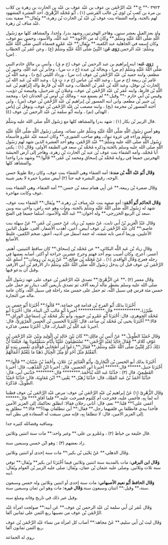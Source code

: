 ٣٩٢٣ -** ع:** عَبْد الرَّحْمَن بن عوف بن عَبْد عوف بن عَبْد بن الحارث بن زهرة بن كلاب بن مرة بن كعب بْن لؤي بْن غالب القرشي (١) ، أَبُو مُحَمَّد الزُّهْرِيّ، أحد العشرة المشهود لهم بالجنة، وأمه الشفاء بنت عوف بْن عَبْد بْن الحارث بْن زهرة،** ويُقال:** صفية بنت عَبْد مناف بْن زهرة.

ولد بعد الفيل بعشر سنين، وهاجر الهجرتين، وشهد بدرا، واحدا، والمشاهد كلها مع رَسُول اللَّهِ صَلَّى اللَّهُ عَلَيْهِ وسَلَّمَ.** وكَانَ له من الأَخُوة:** عَبد اللَّه، والأسود، وحمنن بنو عوف، وكان اسمه في الجاهلية عبد الكعبة،** ويُقال:** عَبْد عَمْرو فسماه النبي صَلَّى اللَّهُ عَلَيْهِ وسَلَّمَ: عَبْد الرحمن.**رَوَى عَن:** النَّبِيّ صَلَّى اللَّهُ عَلَيْهِ وسَلَّمَ (ع) ، وعن عُمَر بْن الخطاب (س) .

**رَوَى عَنه:** ابنه إبراهيم بن عبد الرحمن بْن عوف (خ م ق) ، وأنس بن مالك خادم النبي صَلَّى اللَّهُ عَلَيْهِ وسَلَّمَ (م س) ، وبجالة بْن عبدة (خ د ت س) ، وجابر بْن عَبد اللَّهِ، وجبير بْن مطعم، وابنه حميد بْن عَبْد الرَّحْمَن بْن عوف (ت س) ، ورداد الليثي (بخ د) ، وعبد اللَّه بْن عَامِر بْن ربيعة (خ م س) ، وعبد الله بْن عباس (خ م د ت ق) ، وعبد الله بْن عَبد الله بْن الحارث بْن نوفل، وعبد الله بْن عُمَر بْن الخطاب، وعبد اللَّه بْن قارظ والد إِبْرَاهِيم بْن عَبد اللَّهِ بْن قارظ، وابنه عُمَر بْن عَبْد الرَّحْمَن بْن عوف، وغيلان بْن شرحبيل، وقبيصة بْن ذؤيب، وقيس بْن أَبي حازم -** وقيل:** لم يسمع منه - ومالك بْن أوس بْن الحدثان (م) ، ومحمد بْن جبير بْن مطعم، وابن ابنه المسور بْن إبراهيم بْن عَبْد الرَّحْمَنِ بْن عوف (س) ، وابن أخته المسور بْن مخرمة (بخ) ، وابنه مصعب بْن عَبْد الرَّحْمَن بْن عوف، ونوفل بْن إياس الهذلي (تم) ، وابنه أَبُو سلمة بْن عَبْد الرحمن بْن عوف (٤) .

قال الزبير بْن بكار (١) : شهد بدرا والمشاهد كلها مع رَسُول اللَّهِ صلى الله عليه وسَلَّمَ.

وهو أمين رَسُول اللَّهِ صَلَّى اللَّهُ عَلَيْهِ وسَلَّمَ على نسائه، وصلى رَسُول اللَّهِ صَلَّى اللَّهُ عَلَيْهِ وسَلَّمَ وراءه فِي غزوة تبوك، وهو صاحب الشورى،** وكان اسمه عَبْد عَمْرو فأسماه رَسُول اللَّهِ صلى الله عليه وسَلَّمَ:** عَبْد الرَّحْمَن، وهو أحد العشرة الذين شهد لهم رَسُول اللَّهِ صلى الله عليه وسلم بالجنة.وذكره مُحَمَّد بْن سعد في الطبقة الأولى، وَقَال (١) : يكنى أبا مُحَمَّد، وأمه الشفاء بنت عوف بْن عبد بْن الحارث بْن زهرة، وهاجر إلى أرض الحبشة الهجرتين جميعا فِي رواية مُحَمَّد بْن إسحاق ومحمد بْن عُمَر،** قَالُوا:** وشهد بدرا واحدا والمشاهد كلها.

**وَقَال أَبُو عَبْد اللَّه بْن مندة:** أمه العنقاء وهي الشفاء بنت عوف، وكان رجلا طويلا حسن الوجه، رقيق البشرة فيه جنأ (٢) أبيض مشربا حمرة لا يغير شيبة.

وَقَال ضمرة بْن ربيعة،** عَن أَبِي همام سعد بْن حسن:** أمه العنقاء، وهي الشفاء بنت عوف وكانت مهاجرة.

**وَقَال الحاكم أَبُو أَحْمَد:** أمه صفية بنت عَبْد مناف بْن زهرة،** ويُقال:** الشفاء بنت عوف، شهد له رَسُول اللَّهِ صَلَّى اللَّهُ عَلَيْهِ وسَلَّمَ بالجنة، ومات وهو عنه راض، وآخى بينه وبين سعد بْن الربيع الخزرجي،** وله أخوان:** عَبد اللَّه والأسود، أسلما جميعا فِي الفتح.

وَقَال عَبْدُ الْعَزِيزِ بْنُ أَبي ثابت، عَنْ سَعِيد بْن زياد، عَنْ حسن بْن عُمَر،** عَنْ سهلة بنت عاصم:** كان عَبْد الرَّحْمَن بْن عوف أبيض، أعين، أهدب الأشفار، أقنى، طويل النابين الأعليين، وربما آدمي نابه شفته، له جمة أسفل من أذنيه، أعنق، ضخم الكفين، غليظ الأصابع.

وَقَال زياد بْن عَبد اللَّه البكائي،** عن مُحَمَّد بْن إسحاق:** كان ساقط الثنيتين، أهتم، أعسر، أعرج، وكان أصيب يوم أحد فهتم وجرح عشرين جراحة أو أكثر، أصابه بعضها فِي رجله فعرج.وَقَال الواقدي (١) ، عَنْ مُحَمَّد بْن صَالِح،** عَنْ يَزِيد بْن رومان:** أسلم عَبْد الرَّحْمَن بْن عوف قبل أَن يدخل رَسُول اللَّه صَلَّى اللَّهُ عَلَيْهِ وسَلَّمَ دار الأَرقم بْن أَبي الأَرقم، وقبل أن يدعو فيها.

وَقَال معمر (٢) ،** عَنِ الزُّهْرِيّ:** تصدق عَبْد الرَّحْمَن بْن عوف على عهد رَسُول اللَّهِ صلى الله عليه وسلم بشطر ماله أربعه آلاف ثم تصدق بأربعين ألف دينار، ثم حمل على خمس مئة فرس فِي سبيل اللَّه، ثم حمل على خمس مئة راحلة فِي سبيل اللَّه، وكان عامة ماله من التجارة.

أَخْبَرَنَا بذلك أَبُو الفرج بْن قدامة فِي جماعة،** قَالُوا:** أَخْبَرَنَا أَبُو حفص بن طَبَرْزَذَ،************ قال:************ أخبرنا أَبُو غالب ابْن البناء، قال: أَخْبَرَنَا أبو مُحَمَّد الجوهري، قال: أَخْبَرَنَا أَبُو عَمْرو بْن حيويه، وأبو بَكْر مُحَمَّد بْن إسماعيل الوراق،** قالا:** أَخْبَرَنَا يحيى بْن مُحَمَّد بْن صاعد، قال: أَخْبَرَنَا الحسين بْن الحسن الْمَرْوَزِيُّ، قال: أخبرنا عَبد اللَّهِ بْن المبارك، قال: أَخْبَرَنَا معمر، فذكره.

وَقَال حُمَيْدٌ الطَّوِيلُ،** عَنْ أَنَسِ بْنِ مَالِكٍ:** كَانَ بَيْنَ خَالِدِ بْنِ الْوَلِيدِ وبَيْنَ عَبْدِ الرَّحْمَنِ بْنِ عَوْفٍ كَلامٌ،** فَقَالَ خَالِدٌ لِعَبْدِ الرَّحْمَنِ:** تَسْتَطِيلُونَ عَلَيْنَا بِأَيَّامٍ سَبَقْتُمُونَا بِهَا، فَبَلَغَنَا أَنَّ ذَلِكَ ذُكِرَ لِلنَّبِيِّ صَلَّى اللَّهُ عَلَيْهِ وسَلَّمَ،** فَقَالَ:** دَعُوا لِي أَصْحَابِي فَوَالَّذِي نَفْسِي بِيَدِهِ لَوْ أَنْفَقْتُمْ مَثْلَ أُحُدٍ أَوْ مِثْلَ الْجِبَالِ ذَهَبًا مَا بَلَغْتُمْ أَعْمَالَهُمْ.

أَخْبَرَنَا بذلك أبو الحسن بْن الْبُخَارِيِّ، وأَبُو الْغَنَائِمِ بْنُ عَلانَ، وأَحْمَدُ بْنُ شَيْبَانَ،** قَالُوا:** أَخْبَرَنَا حنبل،****** قال:****** أخبرنا ابن الحصين، قال: أخبرنا ابْنُ الْمُذْهِب، قال: أخبرنا القَطِيعِيّ، قال (٣) : حَدَّثَنَا عَبد الله بْنأَحْمَدَ،******** قال:******** حَدَّثني أبي، قال: حَدَّثَنَا أَحْمَدُ بْنُ عَبد المَلِك، قال: حَدَّثَنَا زُهَيْرٌ،** يَعْنِي:** ابْنَ مُعَاوِيَةَ، قال: حَدَّثَنَا حُمَيْدٌ الطَّوِيلُ، فَذَكَرَهُ.

وَقَال الزُّهْرِيّ (١) عَنْ إبراهيم بْن عَبْد الرَّحْمَنِ بْن عوف: مرض عَبْد الرَّحْمَن بْن عوف فظننا أنه لما بِهِ، فأغمي عليه، فخرجت أم كلثوم فصرخت عليه،** فلما أفاق**** قال:****** أغمي علي؟** قلنا:** نعم، قال: أتاني رجلان فقالا: انطلق نحاكمك إلى العزيز الأمين فأخذا بيدي فانطلقا بي فلقيهما رجل،** فقال:** أين تنطلقان بهذا؟** قالا:** ننطلق بِهِ إلى العزيز الأمين، قال: لا تنطلقا بِهِ، فإنه ممن سبقت له السعادة فِي بطن أمه.

ومناقبه وفضائله كثيره جدا.

قال خليفة بن خياط (٢) ، وعَمْرو بن علي،** وغير واحد:** مات سنة اثنتين وثلاثين.

زاد بعضهم (٣) : وهو ابْن خمس وسبعين سنة.

وَقَال الذهلي،** عَنْ يَحْيَى بْن بكير:** مات سنة إحدى أو اثنتين وثلاثين.

**وَقَال ابن البرقي:** مات بالمدينة سنة اثنتين وثلاثين فيما أَخْبَرَنَا ابن بكير** ويُقال:** توفي سنة ثلاث وثلاثين. وصلى عليه عثمان بْن عفان، ويُقال: صلى عليه الزبير بْن العوام ويُقال: ابنه.

**وَقَال الحافظ أَبُو نعيم الأصبهاني:** مات سنة إحدى أو اثنتين وثلاثين وله خمس وسبعون سنة،** وقيل:** اثنتان وسبعون سنة.**وَقَال غيره:** مات وهو ابن ثمان وسبعين سنة.

وقيل غير ذلك في تاريخ وفاته ومبلغ سنه.

وَقَال عُمَر بْن أَبي سلمة بْن عَبْد الرحمن بْن عوف،** عَن أبيه:** صولحت امرأة عَبْد الرَّحْمَن بْن عوف من نصيبها ربع الثمن على ثمانين ألفا.

وَقَال ليث بْن أَبي سليم،** عَنْ مجاهد:** أصاب كل امرأة من نساء عَبْد الرَّحْمَن بْن عوف ربع الثمن ثمانون ألفا.

روى له الجماعة.